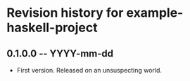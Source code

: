 # Revision history for example-haskell-project

## 0.1.0.0 -- YYYY-mm-dd

* First version. Released on an unsuspecting world.
